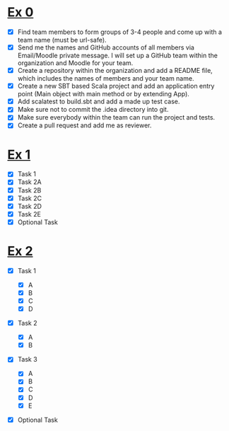 # [Ex 0](https://github.com/WT2-Scala-and-ZIO-SoSe2021/homework/blob/main/Exercise_0.md)

- [x] Find team members to form groups of 3-4 people and come up with a team name (must be url-safe).
- [x] Send me the names and GitHub accounts of all members via Email/Moodle private message. I will set up a GitHub team within the organization and Moodle for your team.
- [x] Create a repository within the organization and add a README file, which includes the names of members and your team name.
- [x] Create a new SBT based Scala project and add an application entry point (Main object with main method or by extending App).
- [x] Add scalatest to build.sbt and add a made up test case.
- [x] Make sure not to commit the .idea directory into git.
- [x] Make sure everybody within the team can run the project and tests.
- [x] Create a pull request and add me as reviewer.

# [Ex 1](https://github.com/WT2-Scala-and-ZIO-SoSe2021/homework/blob/main/Exercise_1.md)

- [x] Task 1
- [x] Task 2A
- [x] Task 2B
- [x] Task 2C
- [x] Task 2D
- [x] Task 2E
- [x] Optional Task

# [Ex 2](https://github.com/WT2-Scala-and-ZIO-SoSe2021/homework/blob/main/Exercise_2.md)

- [x] Task 1
    - [x] A
    - [x] B
    - [x] C
    - [x] D
    
- [x] Task 2
    - [x] A
    - [x] B
- [x] Task 3
    - [x] A
    - [x] B
    - [x] C
    - [x] D
    - [x] E
- [x] Optional Task

